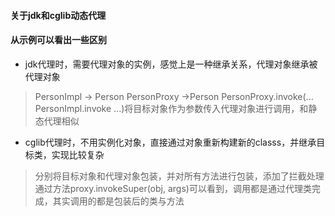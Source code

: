 #### 关于jdk和cglib动态代理
#### 从示例可以看出一些区别
+ jdk代理时，需要代理对象的实例，感觉上是一种继承关系，代理对象继承被代理对象
> PersonImpl -> Person 
> PersonProxy ->Person
> PersonProxy.invoke(... PersonImpl.invoke ...)将目标对象作为参数传入代理对象进行调用，和静态代理相似

+ cglib代理时，不用实例化对象，直接通过对象重新构建新的classs，并继承目标类，实现比较复杂
> 分别将目标对象和代理对象包装，并对所有方法进行包装，添加了拦截处理
> 通过方法proxy.invokeSuper(obj, args)可以看到，调用都是通过代理类完成，其实调用的都是包装后的类与方法